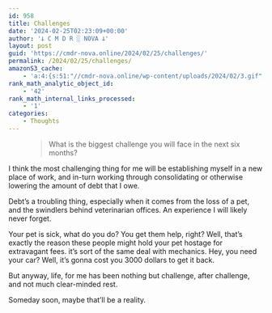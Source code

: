 ```yaml
---
id: 958
title: Challenges
date: '2024-02-25T02:23:09+00:00'
author: '𐕣 C M D R ░ NOVA 𐕣'
layout: post
guid: 'https://cmdr-nova.online/2024/02/25/challenges/'
permalink: /2024/02/25/challenges/
amazonS3_cache:
    - 'a:4:{s:51:"//cmdr-nova.online/wp-content/uploads/2024/02/3.gif";a:1:{s:9:"timestamp";i:1715871974;}s:57:"//cmdr-nova.online/wp-content/uploads/2024/02/NoAi_01.png";a:1:{s:9:"timestamp";i:1721677601;}s:83:"//cmdr-nova.online/wp-content/uploads/2024/01/REVOSA-Nano-Nexus-Fade-Edition-Ad.png";a:1:{s:9:"timestamp";i:1711381730;}s:67:"//cmdr-nova.online/wp-content/uploads/2024/02/721ac29ea9cbae00.jpeg";a:1:{s:9:"timestamp";i:1713369565;}}'
rank_math_analytic_object_id:
    - '42'
rank_math_internal_links_processed:
    - '1'
categories:
    - Thoughts
---
```


<!-- wp:pullquote -->
<figure class="wp-block-pullquote"><blockquote><p>What is the biggest challenge you will face in the next six months?</p></blockquote></figure>
<!-- /wp:pullquote -->

<!-- wp:paragraph -->
<p>I think the most challenging thing for me will be establishing myself in a new place of work, and in-turn working through consolidating or otherwise lowering the amount of debt that I owe.</p>
<!-- /wp:paragraph -->

<!-- wp:paragraph -->
<p>Debt’s a troubling thing, especially when it comes from the loss of a pet, and the swindlers behind veterinarian offices. An experience I will likely never forget.</p>
<!-- /wp:paragraph -->

<!-- wp:paragraph -->
<p>Your pet is sick, what do you do? You get them help, right? Well, that’s exactly the reason these people might hold your pet hostage for extravagant fees. it’s sort of the same deal with mechanics. Hey, you need your car? Well, it’s gonna cost you 3000 dollars to get it back.</p>
<!-- /wp:paragraph -->

<!-- wp:paragraph -->
<p>But anyway, life, for me has been nothing but challenge, after challenge, and not much clear-minded rest. </p>
<!-- /wp:paragraph -->

<!-- wp:paragraph -->
<p>Someday soon, maybe that’ll be a reality.</p>
<!-- /wp:paragraph -->